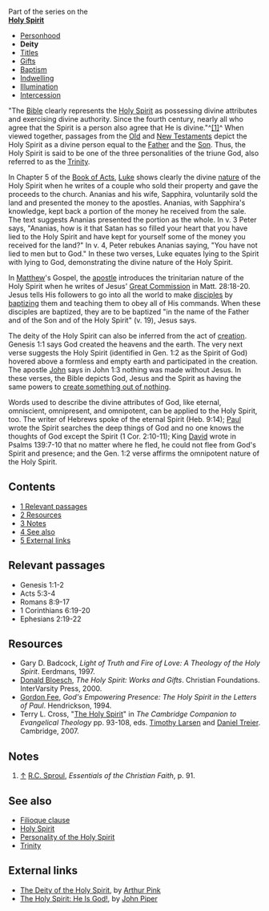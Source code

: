 Part of the series on the  
**[Holy Spirit](Holy_Spirit "Holy Spirit")**
-   [Personhood](Personhood_of_the_Holy_Spirit "Personhood of the Holy Spirit")
-   **Deity**
-   [Titles](Titles_of_the_Holy_Spirit "Titles of the Holy Spirit")
-   [Gifts](Gifts_of_the_Spirit "Gifts of the Spirit")
-   [Baptism](Baptism_of_the_Holy_Spirit "Baptism of the Holy Spirit")
-   [Indwelling](Indwelling_of_the_Holy_Spirit "Indwelling of the Holy Spirit")
-   [Illumination](Illumination_of_the_Holy_Spirit "Illumination of the Holy Spirit")
-   [Intercession](Intercession_of_the_Holy_Spirit "Intercession of the Holy Spirit")

"The [Bible](Bible "Bible") clearly represents the
[Holy Spirit](Holy_Spirit "Holy Spirit") as possessing divine
attributes and exercising divine authority. Since the fourth
century, nearly all who agree that the Spirit is a person also
agree that He is divine."^[[1]](#note-0)^ When viewed together,
passages from the [Old](Old_Testament "Old Testament") and
[New Testaments](New_Testament "New Testament") depict the Holy
Spirit as a divine person equal to the
[Father](God_the_Father "God the Father") and the
[Son](Jesus "Jesus"). Thus, the Holy Spirit is said to be one of
the three personalities of the triune God, also referred to as the
[Trinity](Trinity "Trinity").

In Chapter 5 of the [Book of Acts](Book_of_Acts "Book of Acts"),
[Luke](Luke "Luke") shows clearly the divine
[nature](Nature "Nature") of the Holy Spirit when he writes of a
couple who sold their property and gave the proceeds to the church.
Ananias and his wife, Sapphira, voluntarily sold the land and
presented the money to the apostles. Ananias, with Sapphira's
knowledge, kept back a portion of the money he received from the
sale. The text suggests Ananias presented the portion as the whole.
In v. 3 Peter says, "Ananias, how is it that Satan has so filled
your heart that you have lied to the Holy Spirit and have kept for
yourself some of the money you received for the land?" In v. 4,
Peter rebukes Ananias saying, "You have not lied to men but to
God." In these two verses, Luke equates lying to the Spirit with
lying to God, demonstrating the divine nature of the Holy Spirit.

In [Matthew](Matthew "Matthew")'s Gospel, the
[apostle](Apostle "Apostle") introduces the trinitarian nature of
the Holy Spirit when he writes of Jesus'
[Great Commission](Great_Commission "Great Commission") in Matt.
28:18-20. Jesus tells His followers to go into all the world to
make [disciples](Disciple "Disciple") by
[baptizing](Baptism "Baptism") them and teaching them to obey all
of His commands. When these disciples are baptized, they are to be
baptized "in the name of the Father and of the Son and of the Holy
Spirit" (v. 19), Jesus says.

The deity of the Holy Spirit can also be inferred from the act of
[creation](Creation "Creation"). Genesis 1:1 says God created the
heavens and the earth. The very next verse suggests the Holy Spirit
(identified in Gen. 1:2 as the Spirit of God) hovered above a
formless and empty earth and participated in the creation. The
apostle [John](John "John") says in John 1:3 nothing was made
without Jesus. In these verses, the Bible depicts God, Jesus and
the Spirit as having the same powers to
[create something out of nothing](Creation_ex_nihilo "Creation ex nihilo").

Words used to describe the divine attributes of God, like eternal,
omniscient, omnipresent, and omnipotent, can be applied to the Holy
Spirit, too. The writer of Hebrews spoke of the eternal Spirit
(Heb. 9:14); [Paul](Paul "Paul") wrote the Spirit searches the deep
things of God and no one knows the thoughts of God except the
Spirit (1 Cor. 2:10-11); King [David](David "David") wrote in
Psalms 139:7-10 that no matter where he fled, he could not flee
from God's Spirit and presence; and the Gen. 1:2 verse affirms the
omnipotent nature of the Holy Spirit.


## Contents

-   [1 Relevant passages](#Relevant_passages)
-   [2 Resources](#Resources)
-   [3 Notes](#Notes)
-   [4 See also](#See_also)
-   [5 External links](#External_links)

## Relevant passages

-   Genesis 1:1-2
-   Acts 5:3-4
-   Romans 8:9-17
-   1 Corinthians 6:19-20
-   Ephesians 2:19-22

## Resources

-   Gary D. Badcock,
    *Light of Truth and Fire of Love: A Theology of the Holy Spirit*.
    Eerdmans, 1997.
-   [Donald Bloesch](Donald_Bloesch "Donald Bloesch"),
    *The Holy Spirit: Works and Gifts*. Christian Foundations.
    InterVarsity Press, 2000.
-   [Gordon Fee](Gordon_Fee "Gordon Fee"),
    *God's Empowering Presence: The Holy Spirit in the Letters of Paul*.
    Hendrickson, 1994.
-   Terry L. Cross,
    "[The Holy Spirit](http://www.google.com/books?id=vlmXBe0RPxYC&printsec=frontcover&dq=cambridge+companion+to+evangelical+theology&ei=dBWkR8LlN4P0jgHqheGuCg&sig=spPUC-4eUWP6Qjf1BazJLgtj2sM#PPA93,M1)"
    in *The Cambridge Companion to Evangelical Theology* pp. 93-108,
    eds. [Timothy Larsen](Timothy_Larsen "Timothy Larsen") and
    [Daniel Treier](Daniel_Treier "Daniel Treier"). Cambridge, 2007.

## Notes

1.  [↑](#ref-0) [R.C. Sproul](R.C._Sproul "R.C. Sproul"),
    *Essentials of the Christian Faith*, p. 91.

## See also

-   [Filioque clause](Filioque_clause "Filioque clause")
-   [Holy Spirit](Holy_Spirit "Holy Spirit")
-   [Personality of the Holy Spirit](Personality_of_the_Holy_Spirit "Personality of the Holy Spirit")
-   [Trinity](Trinity "Trinity")

## External links

-   [The Deity of the Holy Spirit](http://www.pbministries.org/books/pink/Holy_Spirit/spirit_03.htm),
    by [Arthur Pink](Arthur_Pink "Arthur Pink")
-   [The Holy Spirit: He Is God!](http://www.desiringgod.org/ResourceLibrary/Sermons/ByDate/1984/423_The_Holy_Spirit_He_Is_God/),
    by [John Piper](John_Piper "John Piper")



